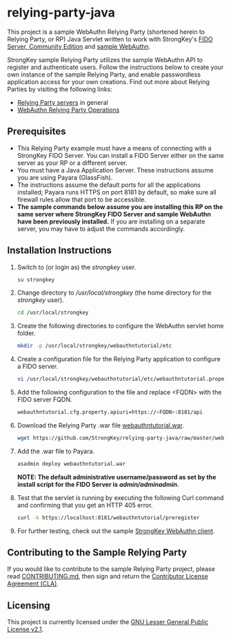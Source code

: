 # relying-party-java
This project is a sample WebAuthn Relying Party (shortened herein to Relying Party, or RP) Java Servlet written to work with StrongKey's [FIDO Server, Community Edition](https://github.com/StrongKey/FIDO-Server) and [sample WebAuthn](https://github.com/StrongKey/WebAuthn). 

StrongKey sample Relying Party utilizes the sample WebAuthn API to register and authenticate users. Follow the instructions below to create your own instance of the sample Relying Party, and enable passwordless application access for your own creations. Find out more about Relying Parties by visiting the following links:

- [Relying Party servers](https://en.wikipedia.org/wiki/Relying_party) in general
- [WebAuthn Relying Party Operations](https://www.w3.org/TR/webauthn/#rp-operations)

## Prerequisites

- This Relying Party example must have a means of connecting with a StrongKey FIDO Server. You can install a FIDO Server either on the same server as your RP or a different server.
- You must have a Java Application Server. These instructions assume you are using Payara (GlassFish).
- The instructions assume the default ports for all the applications installed; Payara runs HTTPS on port 8181 by default, so make sure all firewall rules allow that port to be accessible.
- **The sample commands below assume you are installing this RP on the same server where StrongKey FIDO Server and sample WebAuthn have been previously installed.** If you are installing on a separate server, you may have to adjust the commands accordingly.

## Installation Instructions

1. Switch to (or login as) the _strongkey_ user.

    ```sh
    su strongkey
    ```

2. Change directory to _/usr/local/strongkey_ (the home directory for the _strongkey_ user).

    ```sh
    cd /usr/local/strongkey
    ```

3. Create the following directories to configure the WebAuthn servlet home folder.

    ```sh
    mkdir -p /usr/local/strongkey/webauthntutorial/etc
    ```

4. Create a configuration file for the Relying Party application to configure a FIDO server.

    ```sh
    vi /usr/local/strongkey/webauthntutorial/etc/webauthntutorial.properties
    ```

5. Add the following configuration to the file and replace &lt;FQDN&gt; with the FIDO server FQDN.

    ```sh
    webauthntutorial.cfg.property.apiuri=https://<FQDN>:8181/api
    ```

6. Download the Relying Party .war file [webauthntutorial.war](https://github.com/StrongKey/relying-party-java/blob/master/webauthntutorial.war).

    ```sh
    wget https://github.com/StrongKey/relying-party-java/raw/master/webauthntutorial.war
    ```

7. Add the .war file to Payara.

    ```sh
    asadmin deploy webauthntutorial.war
    ```

    **NOTE: The default administrative username/password as set by the install script for the FIDO Server is _admin/adminadmin_.**

8. Test that the servlet is running by executing the following Curl command and confirming that you get an HTTP 405 error.

    ```sh
    curl -k https://localhost:8181/webauthntutorial/preregister
    ```

9. For further testing, check out the sample [StrongKey WebAuthn client](https://github.com/StrongKey/WebAuthn).

## Contributing to the Sample Relying Party

If you would like to contribute to the sample Relying Party project, please read [CONTRIBUTING.md](https://github.com/StrongKey/relying-party-java/blob/master/CONTRIBUTING.md), then sign and return the [Contributor License Agreement (CLA)](https://cla-assistant.io/StrongKey/FIDO-Server).

## Licensing
This project is currently licensed under the [GNU Lesser General Public License v2.1](https://github.com/StrongKey/relying-party-java/blob/master/LICENSE).
